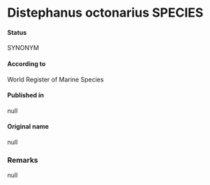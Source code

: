 Distephanus octonarius SPECIES
=======

#### Status
SYNONYM

#### According to
World Register of Marine Species

#### Published in
null

#### Original name
null

### Remarks
null